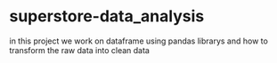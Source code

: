 # superstore-data_analysis
in this project we work on dataframe using pandas librarys and how to transform the raw data into clean data
